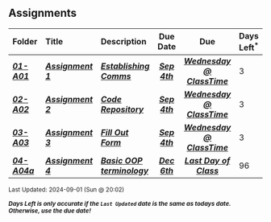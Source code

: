 ## Assignments

| Folder | Title | Description | Due Date | Due | Days Left<sup>*</sup> |
|:------|:------|:------|:-----:|:-----:|-----|
| ***<a href="https://github.com/rugbyprof/2143-Object-Oriented-Programming/tree/master/Assignments/01-A01">01-A01</a>*** | ***<a href="https://github.com/rugbyprof/2143-Object-Oriented-Programming/tree/master/Assignments/01-A01"> Assignment 1 </a>*** | ***<a href="https://github.com/rugbyprof/2143-Object-Oriented-Programming/tree/master/Assignments/01-A01"> Establishing Comms</a>*** | ***<a href="https://github.com/rugbyprof/2143-Object-Oriented-Programming/tree/master/Assignments/01-A01">Sep 4th</a>*** | ***<a href="https://github.com/rugbyprof/2143-Object-Oriented-Programming/tree/master/Assignments/01-A01">Wednesday @ ClassTime</a>*** | 3 |
| ***<a href="https://github.com/rugbyprof/2143-Object-Oriented-Programming/tree/master/Assignments/02-A02">02-A02</a>*** | ***<a href="https://github.com/rugbyprof/2143-Object-Oriented-Programming/tree/master/Assignments/02-A02"> Assignment 2 </a>*** | ***<a href="https://github.com/rugbyprof/2143-Object-Oriented-Programming/tree/master/Assignments/02-A02"> Code Repository</a>*** | ***<a href="https://github.com/rugbyprof/2143-Object-Oriented-Programming/tree/master/Assignments/02-A02">Sep 4th</a>*** | ***<a href="https://github.com/rugbyprof/2143-Object-Oriented-Programming/tree/master/Assignments/02-A02">Wednesday @ ClassTime</a>*** | 3 |
| ***<a href="https://github.com/rugbyprof/2143-Object-Oriented-Programming/tree/master/Assignments/03-A03">03-A03</a>*** | ***<a href="https://github.com/rugbyprof/2143-Object-Oriented-Programming/tree/master/Assignments/03-A03"> Assignment 3 </a>*** | ***<a href="https://github.com/rugbyprof/2143-Object-Oriented-Programming/tree/master/Assignments/03-A03"> Fill Out Form</a>*** | ***<a href="https://github.com/rugbyprof/2143-Object-Oriented-Programming/tree/master/Assignments/03-A03">Sep 4th</a>*** | ***<a href="https://github.com/rugbyprof/2143-Object-Oriented-Programming/tree/master/Assignments/03-A03">Wednesday @ ClassTime</a>*** | 3 |
| ***<a href="https://github.com/rugbyprof/2143-Object-Oriented-Programming/tree/master/Assignments/04-A04a">04-A04a</a>*** | ***<a href="https://github.com/rugbyprof/2143-Object-Oriented-Programming/tree/master/Assignments/04-A04a"> Assignment 4 </a>*** | ***<a href="https://github.com/rugbyprof/2143-Object-Oriented-Programming/tree/master/Assignments/04-A04a"> Basic OOP terminology</a>*** | ***<a href="https://github.com/rugbyprof/2143-Object-Oriented-Programming/tree/master/Assignments/04-A04a">Dec 6th</a>*** | ***<a href="https://github.com/rugbyprof/2143-Object-Oriented-Programming/tree/master/Assignments/04-A04a">Last Day of Class</a>*** | 96 |

<sup>Last Updated: 2024-09-01 (Sun @ 20:02)</sup> 

<sup>***Days Left is only accurate if the `Last Updated` date is the same as todays date. Otherwise, use the due date!***</sup> 
